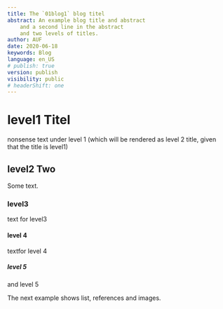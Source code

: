 ```yaml
---
title: The `01blog1` blog titel 
abstract: An example blog title and abstract 
    and a second line in the abstract
    and two levels of titles. 
author: AUF
date: 2020-06-18
keywords: Blog
language: en_US
# publish: true
version: publish
visibility: public
# headerShift: one
---
```


# level1 Titel
nonsense text under level 1 (which will be rendered as level 2 title, given that the title is level1)

## level2 Two
Some text.

### level3 
text for level3

#### level 4
textfor level 4
##### level 5
and level 5

The next example shows list, references and images.
